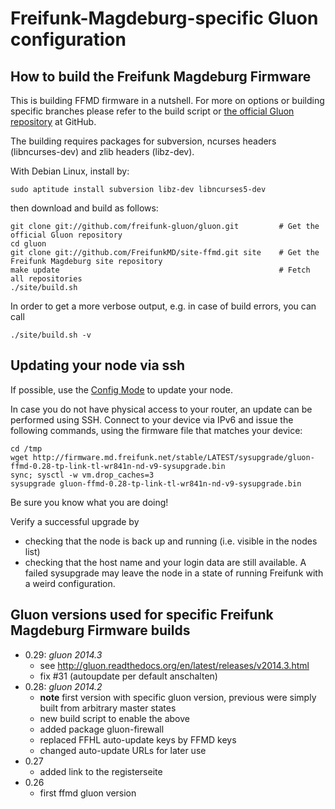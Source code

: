 Freifunk-Magdeburg-specific Gluon configuration
===============================================

How to build the Freifunk Magdeburg Firmware
--------------------------------------------

This is building FFMD firmware in a nutshell. For more on options or
building specific branches please refer to the build script or [the official
Gluon repository](https://github.com/freifunk-gluon/gluon) at GitHub.

The building requires packages for subversion, ncurses headers 
(libncurses-dev) and zlib headers (libz-dev).

With Debian Linux, install by:

    sudo aptitude install subversion libz-dev libncurses5-dev

then download and build as follows:

    git clone git://github.com/freifunk-gluon/gluon.git         # Get the official Gluon repository
    cd gluon
    git clone git://github.com/FreifunkMD/site-ffmd.git site    # Get the Freifunk Magdeburg site repository
    make update                                                 # Fetch all repositories
    ./site/build.sh

In order to get a more verbose output, e.g. in case of build errors,
you can call

    ./site/build.sh -v

Updating your node via ssh
--------------------------------------------
If possible, use the [Config Mode](http://gluon.readthedocs.org/en/latest/features/configmode.html) to update your node.

In case you do not have physical access to your router, an update can be performed using SSH. Connect to your device via IPv6 and issue the following commands, using the firmware file that matches your device:

    cd /tmp 
    wget http://firmware.md.freifunk.net/stable/LATEST/sysupgrade/gluon-ffmd-0.28-tp-link-tl-wr841n-nd-v9-sysupgrade.bin 
    sync; sysctl -w vm.drop_caches=3
    sysupgrade gluon-ffmd-0.28-tp-link-tl-wr841n-nd-v9-sysupgrade.bin

Be sure you know what you are doing!

Verify a successful upgrade by
* checking that the node is back up and running (i.e. visible in the nodes list)
* checking that the host name and your login data are still available. A failed sysupgrade may leave the node in a state of running Freifunk with a weird configuration.

Gluon versions used for specific Freifunk Magdeburg Firmware builds
-------------------------------------------------------------------

* 0.29: *gluon 2014.3*
  * see http://gluon.readthedocs.org/en/latest/releases/v2014.3.html
  * fix #31 (autoupdate per default anschalten)
* 0.28: *gluon 2014.2*
  * **note** first version with specific gluon version, previous were
    simply built from arbitrary master states
  * new build script to enable the above
  * added package gluon-firewall
  * replaced FFHL auto-update keys by FFMD keys
  * changed auto-update URLs for later use
* 0.27
  * added link to the registerseite
* 0.26
  * first ffmd gluon version
